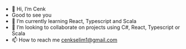 - 👋 Hi, I’m Cenk
- Good to see you
- 🌱 I’m currently learning React, Typescript and Scala
- 💞️ I’m looking to collaborate on projects using C#, React, Typescript or Scala
- 📫 How to reach me cenkselim1@gmail.com


